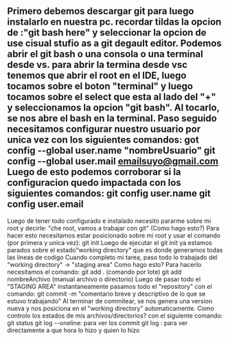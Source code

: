 Primero debemos descargar git para luego instalarlo en nuestra pc.
recordar tildas la opcion de :"git bash here" y seleccionar la opcion de use cisual stufio as a git degault editor.
Podemos abrir el git bash o una consola o una terminal desde vs.
para abrir la termina desde vsc tenemos que abrir el root en el IDE, luego tocamos sobre el boton "terminal" y luego tocamos sobre el select que esta al lado del "+" y seleccionamos la opcion "git bash". Al tocarlo, se nos abre el bash en la terminal.
Paso seguido necesitamos configurar nuestro usuario por unica vez con los siguientes comandos:
got config --global user.name "nombreUsuario"
git config --global user.mail emailsuyo@gmail.com
Luego de esto podemos corroborar si la configuracion quedo impactada con los siguientes comandos:
git config user.name
git config user.email
------------------------------
Luego de tener todo configurado e instalado necesito pararme sobre mi root y decirle: "che root, vamos a trabajar con git" (Como hago esto?)
Para hacer esto necesitamos estar posicionado sobre mi root y usar el comando (por primera y unica vez):
git init
Luego de ejecutar el git init ya estamos parados sobre el estado"working directory" que es donde generamos todas las lineas de codigo
Cuando completo mi tarea, paso todo lo trabajado del "working directory" -> "staging area" Como hago esto? Para hacerlo necesitamos el comando: 
git add . (comando por lote)
git add nombreArchivo (manual archivo o directorio)
Luego de pasar todo el "STAGING AREA" instantaneamente pasamos todo el "repository" con el comando:
git commit -m "comentario breve y descriptivo de lo que se estuvo trabajando"
Al terminar de commitear, se nos genera una version nueva y nos posiciona en el "working directory" automaticamente.
Como controlo los estados de mis archivos/directorios? con el siguiente comando:
git status
git log --oneline: para ver los commit
git log : para ver directamente a que hora lo hizo y quien lo hizo